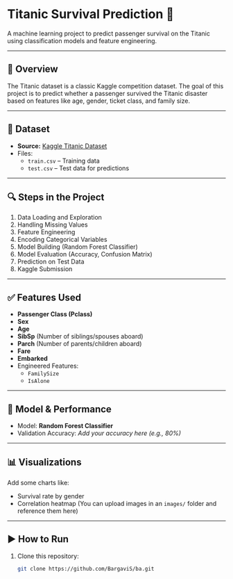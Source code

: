 # Titanic Survival Prediction 🚢

A machine learning project to predict passenger survival on the Titanic using classification models and feature engineering.

---

## 📌 Overview
The Titanic dataset is a classic Kaggle competition dataset. The goal of this project is to predict whether a passenger survived the Titanic disaster based on features like age, gender, ticket class, and family size.

---

## 📂 Dataset
- **Source:** [Kaggle Titanic Dataset](https://www.kaggle.com/competitions/titanic)
- Files:
  - `train.csv` – Training data
  - `test.csv` – Test data for predictions

---

## 🔍 Steps in the Project
1. Data Loading and Exploration
2. Handling Missing Values
3. Feature Engineering
4. Encoding Categorical Variables
5. Model Building (Random Forest Classifier)
6. Model Evaluation (Accuracy, Confusion Matrix)
7. Prediction on Test Data
8. Kaggle Submission

---

## ✅ Features Used
- **Passenger Class (Pclass)**
- **Sex**
- **Age**
- **SibSp** (Number of siblings/spouses aboard)
- **Parch** (Number of parents/children aboard)
- **Fare**
- **Embarked**
- Engineered Features:
  - `FamilySize`
  - `IsAlone`

---

## 🤖 Model & Performance
- Model: **Random Forest Classifier**
- Validation Accuracy: *Add your accuracy here (e.g., 80%)*

---

## 📊 Visualizations
Add some charts like:
- Survival rate by gender
- Correlation heatmap
(You can upload images in an `images/` folder and reference them here)

---

## ▶️ How to Run
1. Clone this repository:
   ```bash
   git clone https://github.com/BargaviS/ba.git
